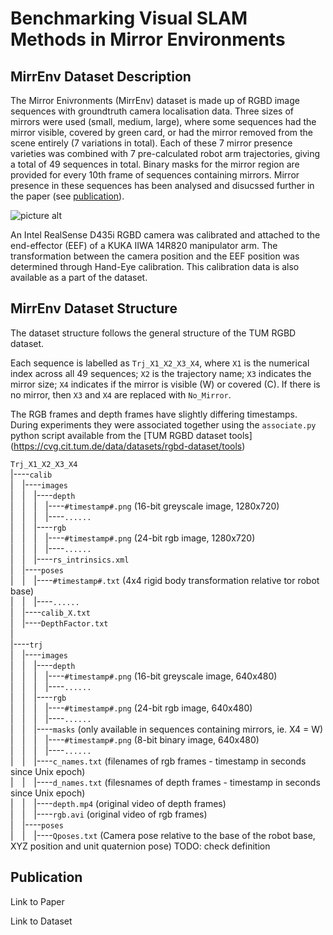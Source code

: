 # Benchmarking Visual SLAM Methods in Mirror Environments
## MirrEnv Dataset Description

The Mirror Enivronments (MirrEnv) dataset is made up of RGBD image sequences with groundtruth camera localisation data.
Three sizes of mirrors were used (small, medium, large), where some sequences had the mirror visible, covered by green card, or had the mirror removed from the scene entirely (7 variations in total).
Each of these 7 mirror presence varieties was combined with 7 pre-calculated robot arm trajectories, giving a total of 49 sequences in total.
Binary masks for the mirror region are provided for every 10th frame of sequences containing mirrors.
Mirror presence in these sequences has been analysed and disucssed further in the paper (see [publication](#publication)).

![picture alt]([https://github.com/PHerb-Pub/MirrEnv/blob/main/site_assets/size%20of%20mirrors.png](https://github.com/PHerb-Pub/MirrEnv/blob/main/site_assets/types%20of%20sequences.png) "Types of image sequences with different mirror presence.")

An Intel RealSense D435i RGBD camera was calibrated and attached to the end-effector (EEF) of a KUKA IIWA 14R820 manipulator arm.
The transformation between the camera position and the EEF position was determined through Hand-Eye calibration. This calibration data is also available as a part of the dataset.


## MirrEnv Dataset Structure

The dataset structure follows the general structure of the TUM RGBD dataset.

Each sequence is labelled as `Trj_X1_X2_X3_X4`, where `X1` is the numerical index across all 49 sequences; `X2` is the trajectory name; `X3` indicates the mirror size; `X4` indicates if the mirror is visible (W) or covered (C). If there is no mirror, then `X3` and `X4` are replaced with `No_Mirror`.

The RGB frames and depth frames have slightly differing timestamps. During experiments they were associated together using the `associate.py` python script available from the [TUM RGBD dataset tools] (https://cvg.cit.tum.de/data/datasets/rgbd-dataset/tools)

`Trj_X1_X2_X3_X4`  
|----`calib`  
|&emsp;|----`images`  
|&emsp;|&emsp;|----`depth`  
|&emsp;|&emsp;|&emsp;|----`#timestamp#.png` (16-bit greyscale image, 1280x720)  
|&emsp;|&emsp;|&emsp;|----`......`  
|&emsp;|&emsp;|----`rgb`  
|&emsp;|&emsp;|&emsp;|----`#timestamp#.png` (24-bit rgb image, 1280x720)  
|&emsp;|&emsp;|&emsp;|----`......`  
|&emsp;|&emsp;|----`rs_intrinsics.xml`  
|&emsp;|----`poses`  
|&emsp;|&emsp;|----`#timestamp#.txt` (4x4 rigid body transformation relative tor robot base)  
|&emsp;|&emsp;|----`......`  
|&emsp;|----`calib_X.txt`  
|&emsp;|----`DepthFactor.txt`  
|&emsp;   
|----`trj`  
|&emsp;|----`images`  
|&emsp;|&emsp;|----`depth`  
|&emsp;|&emsp;|&emsp;|----`#timestamp#.png` (16-bit greyscale image, 640x480)  
|&emsp;|&emsp;|&emsp;|----`......`  
|&emsp;|&emsp;|----`rgb`  
|&emsp;|&emsp;|&emsp;|----`#timestamp#.png` (24-bit rgb image, 640x480)  
|&emsp;|&emsp;|&emsp;|----`......`  
|&emsp;|&emsp;|----`masks`  (only available in sequences containing mirrors, ie. X4 = W)  
|&emsp;|&emsp;|&emsp;|----`#timestamp#.png` (8-bit binary image, 640x480)  
|&emsp;|&emsp;|&emsp;|----`......`  
|&emsp;|&emsp;|----`c_names.txt` (filenames of rgb frames - timestamp in seconds since Unix epoch)  
|&emsp;|&emsp;|----`d_names.txt` (filesnames of depth frames - timestamp in seconds since Unix epoch)  
|&emsp;|&emsp;|----`depth.mp4` (original video of depth frames)  
|&emsp;|&emsp;|----`rgb.avi` (original video of rgb frames)   
|&emsp;|----`poses`  
|&emsp;|&emsp;|----`Qposes.txt` (Camera pose relative to the base of the robot base, XYZ position and unit quaternion pose) TODO: check definition   
  
  


## Publication

Link to Paper

Link to Dataset
